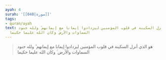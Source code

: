 ```yaml
---
ayah: 4
surah: '[[048|سورة]]'
tags:
- quran/ayah
text: هو الذي أنزل السكينة في قلوب المؤمنين ليزدادوا إيمانا مع إيمانهم ۗ ولله جنود
  السماوات والأرض ۚ وكان الله عليما حكيما
---
```

> هو الذي أنزل السكينة في قلوب المؤمنين ليزدادوا إيمانا مع إيمانهم ۗ ولله جنود السماوات والأرض ۚ وكان الله عليما حكيما
